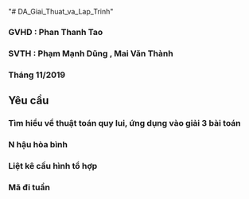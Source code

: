 "# DA_Giai_Thuat_va_Lap_Trinh" 
### GVHD  : Phan Thanh Tao 
### SVTH  : Phạm Mạnh Dũng , Mai Văn Thành
### Tháng 11/2019
## Yêu cầu
### Tìm hiểu về thuật toán quy lui, ứng dụng vào giải 3 bài toán
### N hậu hòa bình
### Liệt kê cấu hình tổ hợp
### Mã đi tuần
